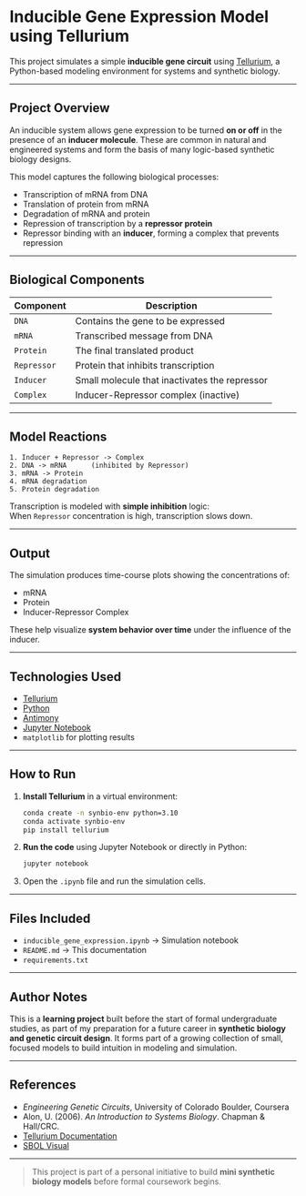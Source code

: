 
# Inducible Gene Expression Model using Tellurium

This project simulates a simple **inducible gene circuit** using [Tellurium](http://tellurium.analogmachine.org/), a Python-based modeling environment for systems and synthetic biology.

---

## Project Overview

An inducible system allows gene expression to be turned **on or off** in the presence of an **inducer molecule**. These are common in natural and engineered systems and form the basis of many logic-based synthetic biology designs.

This model captures the following biological processes:
- Transcription of mRNA from DNA
- Translation of protein from mRNA
- Degradation of mRNA and protein
- Repression of transcription by a **repressor protein**
- Repressor binding with an **inducer**, forming a complex that prevents repression

---

## Biological Components

| Component | Description |
|----------|-------------|
| `DNA` | Contains the gene to be expressed |
| `mRNA` | Transcribed message from DNA |
| `Protein` | The final translated product |
| `Repressor` | Protein that inhibits transcription |
| `Inducer` | Small molecule that inactivates the repressor |
| `Complex` | Inducer-Repressor complex (inactive) |

---

## Model Reactions

```text
1. Inducer + Repressor -> Complex
2. DNA -> mRNA      (inhibited by Repressor)
3. mRNA -> Protein
4. mRNA degradation
5. Protein degradation
```

Transcription is modeled with **simple inhibition** logic:  
When `Repressor` concentration is high, transcription slows down.

---

## Output

The simulation produces time-course plots showing the concentrations of:
- mRNA
- Protein
- Inducer-Repressor Complex

These help visualize **system behavior over time** under the influence of the inducer.

---

## Technologies Used

- [Tellurium](http://tellurium.analogmachine.org/)
- [Python](https://www.python.org/)
- [Antimony](https://antimony.sourceforge.net/)
- [Jupyter Notebook](https://jupyter.org/)
- `matplotlib` for plotting results

---

## How to Run

1. **Install Tellurium** in a virtual environment:
   ```bash
   conda create -n synbio-env python=3.10
   conda activate synbio-env
   pip install tellurium
   ```

2. **Run the code** using Jupyter Notebook or directly in Python:
   ```bash
   jupyter notebook
   ```

3. Open the `.ipynb` file and run the simulation cells.

---

## Files Included

- `inducible_gene_expression.ipynb` -> Simulation notebook
- `README.md` -> This documentation
- `requirements.txt`

---

## Author Notes

This is a **learning project** built before the start of formal undergraduate studies, as part of my preparation for a future career in **synthetic biology and genetic circuit design**. It forms part of a growing collection of small, focused models to build intuition in modeling and simulation.

---

## References

- *Engineering Genetic Circuits*, University of Colorado Boulder, Coursera
- Alon, U. (2006). *An Introduction to Systems Biology*. Chapman & Hall/CRC.
- [Tellurium Documentation](https://tellurium.readthedocs.io/)
- [SBOL Visual](https://sbolstandard.org/visual/)

---

> This project is part of a personal initiative to build **mini synthetic biology models** before formal coursework begins.
